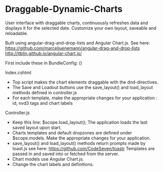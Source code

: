 # Draggable-Dynamic-Charts

User interface with draggable charts, continuously refreshes data and displays it for the selected date. Customize your own layout, saveable and reloadable.

Built using angular-drag-and-drop-lists and Angular Chart.js. See here: https://github.com/marceljuenemann/angular-drag-and-drop-lists
http://jtblin.github.io/angular-chart.js/

First include these in BundleConfig:
()

Index.cshtml

- Top script makes the chart elements draggable with the dnd-directives.
- The Save and Loadout buttons use the save_layout() and load_layout methods defined in controller.js
- For each template, make the appropriate changes for your application : id, nvd3 tags and chart labels

Controller.js

- Keep this line: $scope.load_layout();
The application loads the last saved layout upon start.
- Charts templates and default dropzones are defined under $scope.models. Make the appropriate changes for your application.
- save_layout() and load_layout() methods return prompts made by toast.js
see here: https://github.com/CodeSeven/toastr
Templates are passed in and saved into or fetched from the server.
- Chart models use Angular Chart.js. 
- Change the chart labels and definitions.
